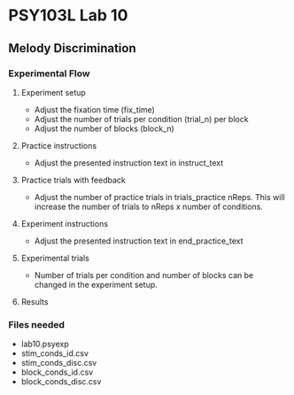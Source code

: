 # PSY103L Lab 10
## Melody Discrimination 

### Experimental Flow

1. Experiment setup
	- Adjust the fixation time (fix_time)
	- Adjust the number of trials per condition (trial_n) per block
	- Adjust the number of blocks (block_n)

2. Practice instructions
	- Adjust the presented instruction text in instruct_text

3. Practice trials with feedback
	- Adjust the number of practice trials in trials_practice nReps. This will increase the number of trials to nReps x number of conditions.

4. Experiment instructions
	- Adjust the presented instruction text in end_practice_text

5. Experimental trials
	- Number of trials per condition and number of blocks can be changed in the experiment setup.

6. Results


### Files needed

- lab10.psyexp
- stim_conds_id.csv
- stim_conds_disc.csv
- block_conds_id.csv
- block_conds_disc.csv


